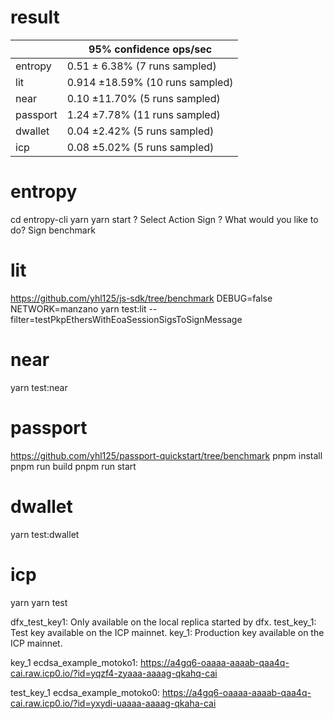 # result

||95% confidence ops/sec|
|---|---|
|entropy|0.51 ± 6.38% (7 runs sampled)||
|lit|0.914 ±18.59% (10 runs sampled)||
|near|0.10 ±11.70% (5 runs sampled)||
|passport|1.24 ±7.78% (11 runs sampled)||
|dwallet|0.04 ±2.42% (5 runs sampled)||
|icp|0.08 ±5.02% (5 runs sampled)|

# entropy
cd entropy-cli
yarn
yarn start
? Select Action Sign
? What would you like to do? Sign benchmark

# lit
https://github.com/yhl125/js-sdk/tree/benchmark
DEBUG=false NETWORK=manzano yarn test:lit --filter=testPkpEthersWithEoaSessionSigsToSignMessage

# near
yarn test:near

# passport
https://github.com/yhl125/passport-quickstart/tree/benchmark
pnpm install
pnpm run build
pnpm run start

# dwallet
yarn test:dwallet

# icp
yarn
yarn test

dfx_test_key1: Only available on the local replica started by dfx.
test_key_1: Test key available on the ICP mainnet.
key_1: Production key available on the ICP mainnet.

key_1
ecdsa_example_motoko1: https://a4gq6-oaaaa-aaaab-qaa4q-cai.raw.icp0.io/?id=yqzf4-zyaaa-aaaag-qkahq-cai

test_key_1
ecdsa_example_motoko0: https://a4gq6-oaaaa-aaaab-qaa4q-cai.raw.icp0.io/?id=yxydi-uaaaa-aaaag-qkaha-cai
